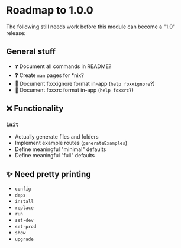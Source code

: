 # Roadmap to 1.0.0

The following still needs work before this module can become a "1.0" release:

## General stuff

* :question: Document all commands in README?
* :question: Create `man` pages for \*nix?
* :book: Document foxxignore format in-app (`help foxxignore`?)
* :book: Document foxxrc format in-app (`help foxxrc`?)

## :x: Functionality

### `init`

* Actually generate files and folders
* Implement example routes (`generateExamples`)
* Define meaningful "minimal" defaults
* Define meaningful "full" defaults

## :sparkles: Need pretty printing

* `config`
* `deps`
* `install`
* `replace`
* `run`
* `set-dev`
* `set-prod`
* `show`
* `upgrade`
